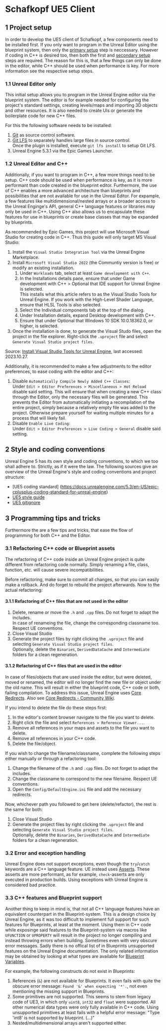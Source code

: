 # Schafkopf UE5 Client

## 1 Project setup

In order to develop the UE5 client of Schafkopf, a few components need to be installed first.
If you only want to program in the Unreal Editor using the blueprint system, then only the
[primary setup](#11-unreal-editor-only) step is neccessary. However if coding in C++ is desired
too, then both the first and [secondary setup](#12-unreal-editor-and-c) steps are required.
The reason for this is, that a few things can only be done in the editor, while C++ should be
used when performance is key. For more information see the respective setup steps.

### 1.1 Unreal Editor only

This initial setup allows you to program in the Unreal Engine editor via the blueprint system.
The editor is for example needed for configuring the project's standard settings, creating
levels/maps and importing 3D objects and other resources. It is also needed to create UIs or
generate the boilerplate code for new C++ files.

For this the following software needs to be installed:
1. [Git](https://git-scm.com/downloads) as source control software.
2. [Git LFS](https://git-lfs.com/) to separately handles large files in source control.\
	Once the plugin is installed, execute `git lfs install` to setup Git LFS.
3. Unreal Engine 5.3.1 via the Epic Games Launcher.

### 1.2 Unreal Editor and C++

Additionally, if you want to program in C++, a few more things need to be setup. C++ code should
be used when performance is key, as it is more performant than code created in the blueprint
editor. Furthermore, the use of C++ enables a more advanced architecture than blueprints and
possibilities that are not available for use in the Unreal Editor. For expample, a few features
like multidimensional/nested arrays or a broader access to the Unreal Enginge's API, general
C++ language features or libraries may only be used in C++. Using C++ also allows us to encapsulate
these features for use in blueprints or create base classes that may be expanded by blueprints.

As recommended by Epic Games, this project will use Microsoft Visual Studio for creating code in
C++. Thus this guide will only target MS Visual Studio:
1. Install the `Visual Studio Integration Tool` via the Unreal Engine Marketplace.
2. Install `Microsoft Visual Studio 2022` (the Communtiy version is free) or modify an existing
	installation.
	1. Under `Workloads` tab, select at least `Game development with C++`.
	2. In the Installations details pane, ensure that under Game development with C++ > Optional
	that IDE support for Unreal Engine is selected.\
	This installs what this article refers to as the Visual Studio Tools for Unreal Engine. If you
	work with the High-Level Shader Language, ensure that HLSL Tools is also selected.
	3. Select the Individual components tab at the top of the dialog.
	4. Under Installation details, expand Desktop development with C++.
	5. Ensure that under Optional that Windows 10 SDK 10.0.18362.0, or higher, is selected.
3. Once the installation is done, to generate the Visual Studo files, open the project in the
	file explorer. Right-click the `.uproject` file and select `Generate Visual Studio project files`.

Source: [Install Visual Studio Tools for Unreal Engine](https://learn.microsoft.com/en-us/visualstudio/gamedev/unreal/get-started/vs-tools-unreal-install), last accessed: 2023.10.27.

Additionally, it is recommended to make a few adjustments to the editor preferences, to ease
coding with the editor and C++:
1. Disable `Automatically Compile Newly Added C++ Classes`:\
	Under `Edit > Editor Preferences > Miscellaneous > Hot Reload` disable said setting.
	This will ensure that when creating a new C++ class through the Editor, only the
	necessary files will be generated. This prevents the Editor from automatically initiating
	a recompilation of the entire project, simply because a relatively empty file was added
	to the project. Otherwise prepare yourself for waiting multiple minutes for a process
	that will likely fail.
2. Disable `Enable Live Coding`:\
	Under `Edit > Editor Preferences > Live Coding > General` disable said setting.

## 2 Style and coding conventions

Unreal Engine 5 has its own style and coding conventions, to which we too shall adhere to.
Strictly, as if it were the law. The following sources give an overview of the Unreal Engine's
style and coding conventions and project structure:

- [UE5 coding standard] (https://docs.unrealengine.com/5.3/en-US/epic-cplusplus-coding-standard-for-unreal-engine)
- [UE5 style guide](https://github.com/Allar/ue5-style-guide)
- [UE5 gitignore](https://github.com/MOZGIII/ue5-gitignore)

## 3 Programming tips and tricks

Furthermore the are a few tips and tricks, that ease the flow of programming for both C++ and the
Editor.

### 3.1 Refactoring C++ code or Blueprint assets

The refactoring of C++ code inside an Unreal Engine project is quite different from refactoring code
normally. Simply renaming a file, class, function, etc. will cause severe incompatibilities.

Before refactoring, make sure to commit all changes, so that you can easily make a rollback. And do
forget to rebuild the project afterwards. Now to the actual refactoring:

#### 3.1.1 Refactoring of C++ files that are not used in the editor

1. Delete, rename or move the `.h` and `.cpp` files. Do not forget to adapt the includes.\
	In case of renameing the file, change the corresponding classname too. Respect UE conventions.
2. Close Visual Studio
3. Generate the project files by right clicking the `.uproject` file and selecting `Generate Visual Studio project files`.\
	Optionally, delete the `Binaries`, `DerivedDataCache` and `Intermediate` folders for a clean regeneration.

#### 3.1.2 Refactoring of C++ files that are used in the editor

In case of files/objects that are used inside the editor, but were deleted, moved or renamed, the
editor will no longer find the new file or object under the old name. This will result in either the
blueprint code, C++ code or both, failing compilation. To address this issue, Unreal Engine uses
[Core Redirects](https://docs.unrealengine.com/5.3/en-US/core-redirects-in-unreal-engine). Also see
[Core Redirects - Community Wiki](https://unrealcommunity.wiki/core-redirects/jwjn8ogt).

If you intend to delete the file do these steps first:
1. In the editor's content browser navigate to the file you want to delete.
2. Right click the file and select `References > Reference Viewer...`.
3. Remove all references in your maps and assets to the file you want to delete.
4. Remove all references in your C++ code.
5. Delete the file/object.

If you wish to change the filename/classname, complete the following steps either manually or through
a refactoring tool:
1. Change the filename of the `.h` and `.cpp` files. Do not forget to adapt the includes.
2. Change the classname to correspond to the new filename. Respect UE conventions.
3. Open the `Config/DefaultEngine.ini` file and add the necessary redirects.

Now, whichever path you followed to get here (delete/refactor), the rest is the same for both:
1. Close Visual Studio
2. Generate the project files by right clicking the `.uproject` file and selecting `Generate Visual Studio project files`.\
	Optionally, delete the `Binaries`, `DerivedDataCache` and `Intermediate` folders for a clean regeneration.

### 3.2 Error and exception handling

Unreal Engine does not support exceptions, even though the `try`/`catch` keywords are a C++ language
feature. UE instead uses [Asserts](https://docs.unrealengine.com/5.3/en-US/asserts-in-unreal-engine).
These asserts are more performant, as for example, `check`-asserts are only executed in production builds.
Using exceptions with Unreal Engine is considered bad practice.

### 3.3 C++ features and Blueprint support

Another thing to keep in mind is, that not all C++ language features have an equivalent counterpart in the
Blueprint-system. This is a design choice by Unreal Engine, as it was too difficult to implement full support
for such features for Blueprints, at least at the moment. Using them in C++ code while exposinge said features
to the Blueprint-system via macros like `UFUNCTION` or `UPROPERTY` will result in the project no longer
compiling and instead throwing errors when building. Sometimes even with very obscure error messages.
Sadly there is no offical list of in Blueprints unsupported features on the Unreal Engine documentation.
The only related information may be obtained by looking at what types are available for
[Blueprint Variables](https://docs.unrealengine.com/5.3/en-US/blueprint-variables-in-unreal-engine).

For example, the following constructs do not exist in Blueprints:
1. References (`&`) are not available for Blueprints. It even fails with quite the obscure error message:
	`Found '&' when expecting '*'.`, not even mentioning the missing support in Blueprints.
2. Some primitives are not supported. This seems to stem from legacy code of UE3, in which only `uint8`,
	`int32` and `float` were supported. All other numerical data types were only fully available in C++
	code. Using unsupported primitives at least fails with a helpful error message:
	"Type 'int8' is not supported by blueprint. (...)"
3. Nested/multidimensional arrays aren't supported either.
